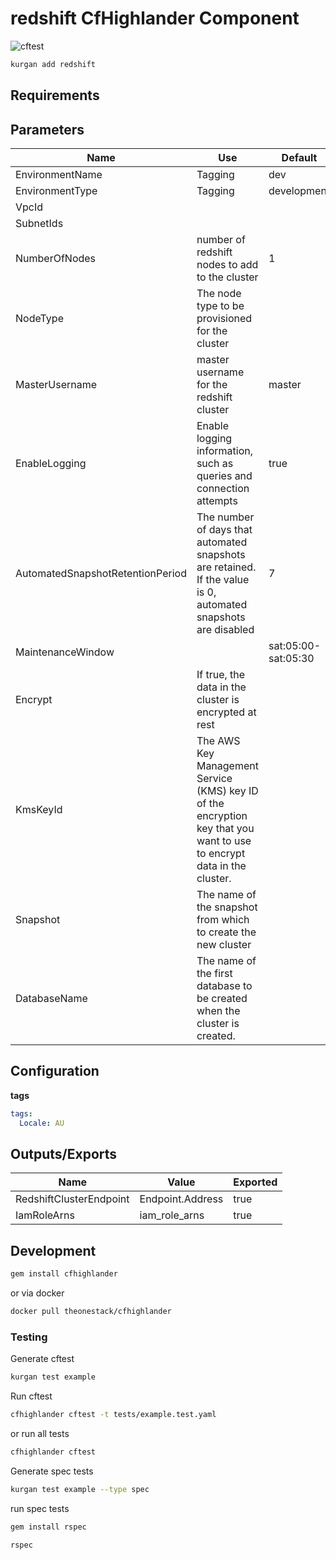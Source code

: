 # redshift CfHighlander Component

![cftest](https://github.com/theonestack/hl-component-redshift/actions/workflows/rspec.yaml/badge.svg)

<!--- add component description --->

```bash
kurgan add redshift
```

## Requirements

## Parameters

| Name | Use | Default | Global | Type | Allowed Values |
| ---- | --- | ------- | ------ | ---- | -------------- |
| EnvironmentName | Tagging | dev | true | String | 
| EnvironmentType | Tagging | development | true | String | ['development','production']
| VpcId | | | false | AWS::EC2::VPC::Id |
| SubnetIds | | | false | CommaDelimitedList |
| NumberOfNodes | number of redshift nodes to add to the cluster | 1 | false | Int |
| NodeType | The node type to be provisioned for the cluster | | false | String |
| MasterUsername | master username for the redshift cluster | master | | |
| EnableLogging | Enable logging information, such as queries and connection attempts | true | false | Boolean | ['true', 'false']
| AutomatedSnapshotRetentionPeriod | The number of days that automated snapshots are retained. If the value is 0, automated snapshots are disabled | 7 | false | Int | 0 to 35
| MaintenanceWindow | | sat:05:00-sat:05:30 | false | String |
| Encrypt | If true, the data in the cluster is encrypted at rest | | false | String | ['true', 'false']
| KmsKeyId | The AWS Key Management Service (KMS) key ID of the encryption key that you want to use to encrypt data in the cluster. | | | |
| Snapshot | The name of the snapshot from which to create the new cluster | | false | String |
| DatabaseName | The name of the first database to be created when the cluster is created. | | false | String |

## Configuration

**tags**

```yaml
tags:
  Locale: AU
```

## Outputs/Exports

| Name | Value | Exported |
| ---- | ----- | -------- |
| RedshiftClusterEndpoint | Endpoint.Address | true
| IamRoleArns | iam_role_arns | true

## Development

```bash
gem install cfhighlander
```

or via docker

```bash
docker pull theonestack/cfhighlander
```

### Testing

Generate cftest

```bash
kurgan test example
```

Run cftest

```bash
cfhighlander cftest -t tests/example.test.yaml
```

or run all tests

```bash
cfhighlander cftest
```

Generate spec tests

```bash
kurgan test example --type spec
```

run spec tests

```bash
gem install rspec
```

```bash
rspec
```